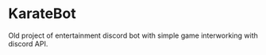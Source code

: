 # KarateBot
Old project of entertainment discord bot with simple game interworking with discord API. 
